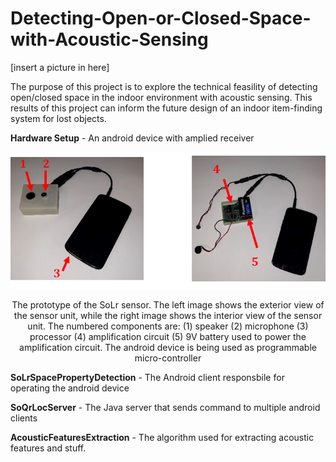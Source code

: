 # Detecting-Open-or-Closed-Space-with-Acoustic-Sensing

[insert a picture in here]

The purpose of this project is to explore the technical feasility of detecting open/closed space in the indoor environment with acoustic sensing. This results of this project can inform the future design of an indoor item-finding system for lost objects. 

**Hardware Setup** - An android device with amplied receiver
<p align="center">
  <img src="Images/open_space.png">
</p>
<p align="center">
    The prototype of the SoLr sensor. The left image shows the exterior view of the sensor unit, while the right image shows the interior view of the sensor unit. The numbered components are: (1) speaker (2) microphone (3) processor (4) amplification circuit (5) 9V battery used to power the amplification circuit.
The android device is being used as programmable micro-controller
</p>


**SoLrSpacePropertyDetection** - The Android client responsbile for operating the android device

**SoQrLocServer** - The Java server that sends command to multiple android clients

**AcousticFeaturesExtraction** - The algorithm used for extracting acoustic features and stuff.
